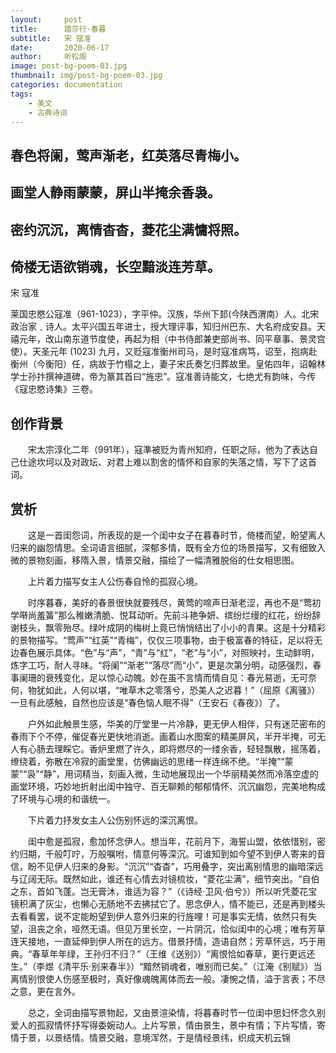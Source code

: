 ```yaml
---
layout:     post
title:      踏莎行·春暮
subtitle:   宋 寇准
date:       2020-06-17
author:     听松阁
image: post-bg-poem-03.jpg
thumbnail: img/post-bg-poem-03.jpg
categories: documentation
tags:
    - 美文
    - 古典诗词
---
```


## 春色将阑，莺声渐老，红英落尽青梅小。
## 画堂人静雨蒙蒙，屏山半掩余香袅。
## 密约沉沉，离情杳杳，菱花尘满慵将照。
## 倚楼无语欲销魂，长空黯淡连芳草。

宋 寇准

莱国忠愍公寇准（961-1023），字平仲。汉族，华州下邽(今陕西渭南）人。北宋政治家﹑诗人。太平兴国五年进士，授大理评事，知归州巴东、大名府成安县。天禧元年，改山南东道节度使，再起为相（中书侍郎兼吏部尚书、同平章事、景灵宫使）。天圣元年 (1023) 九月，又贬寇准衡州司马，是时寇准病笃，诏至，抱病赴衡州（今衡阳）任，病故于竹榻之上，妻子宋氏奏乞归葬故里。皇佑四年，诏翰林学士孙抃撰神道碑，帝为篆其首曰“旌忠”。寇准善诗能文，七绝尤有韵味，今传《寇忠愍诗集》三卷。



## 创作背景

　　宋太宗淳化二年（991年），寇凖被贬为青州知府，任职之际，他为了表达自己仕途坎坷以及对政坛、对君上难以割舍的情怀和自家的失落之情，写下了这首词。



## 赏析

　　这是一首闺怨词，所表现的是一个闺中女子在暮春时节，倚楼而望，盼望离人归来的幽怨情思。全词语言细腻，深郁多情，既有全方位的场景描写，又有细致入微的景物刻画，移隋入景，情景交融，描绘了一幅清雅脱俗的仕女相思图。

　　上片着力描写女主人公伤春自怜的孤寂心境。

　　时序暮春，美好的春景很快就要残尽，黄莺的啼声日渐老涩，再也不是“莺初学啭尚羞簧”那么稚嫩清脆、悦耳动听。先前斗艳争妍、缤纷烂缦的红花，纷纷辞谢枝头，飘零殆尽。绿叶成阴的梅树上竟已悄悄结出了小小的青果。这是十分精彩的景物描写。“莺声”“红英”“青梅”，仅仅三项事物，由于极富春的特征，足以将无边春色展示具体。“色”与“声”，“青”与“红”，“老”与“小”，对照映衬，生动鲜明，炼字工巧，耐人寻味。“将阑”“渐老”“落尽”而“小”，更是次第分明，动感强烈，春事阑珊的衰残变化，足以惊心动魄。妙在虽不言情而情自见：春光易逝，无可奈何，物犹如此，人何以堪，“唯草木之零落兮，恐美人之迟暮！”（屈原《离骚》）一旦有此感触，自然也应该是“春色恼人眠不得”（王安石《春夜》）了。

　　户外如此触景生感，华美的厅堂里一片冷静，更无伊人相伴，只有迷茫密布的春雨下个不停，催促春光更快地消逝。画着山水图案的精美屏风，半开半掩，可无人有心肠去理睬它。香炉里燃了许久，即将燃尽的一缕余香，轻轻飘散，摇荡着，缭绕着，弥散在冷寂的画堂里，仿佛幽远的思绪一样连绵不绝。“半掩”“蒙蒙”“袅”“静”，用词精当，刻画入微，生动地展现出一个华丽精美然而冷落空虚的画堂环境，巧妙地折射出闺中独守、百无聊赖的郁郁情怀、沉沉幽怨，完美地构成了环境与心境的和谐统一。

　　下片着力抒发女主人公伤别怀远的深沉离恨。

　　闺中愈是孤寂，愈加怀念伊人。想当年，花前月下，海誓山盟，依依惜别，密约归期，千般叮咛，万般嘱咐，情意何等深沉。可谁知到如今望不到伊人寄来的音信，盼不见伊人归来的身影。“沉沉”“杳杳”，巧用叠字，突出离别情思的幽暗深远与辽阔无际。既然如此，谁还有心情去对镜梳妆，“菱花尘满”，细节突出。“自伯之东，首如飞蓬。岂无膏沐，谁适为容？”（《诗经·卫风·伯兮》）所以听凭菱花宝镜积满了灰尘，也懒心无肠地不去拂拭它了。思念伊人，情不能已，还是再到楼头去看看罢，说不定能盼望到伊人意外归来的行旌哩！可是事实无情，依然只有失望，沮丧之余，哑然无语。但见万里长空，一片阴沉，恰似闺中的心境；唯有芳草连天接地，一直延伸到伊人所在的远方。借景抒情，造语自然；芳草怀远，巧于用典。“春草年年绿，王孙归不归？”（王维《送别》）“离恨恰如春草，更行更远还生。”（李煜《清平乐·别来春半》）“黯然销魂者，唯别而已矣。”（江淹《别赋》）当离情别恨使人伤感至极时，真好像魂魄离体而去一般。凄惋之情，溢于言表；不尽之意，更在言外。

　　总之，全词由描写景物起，又由景渲染情，将暮春时节一位闺中思妇怀念久别爱人的孤寂情怀抒写得委婉动人。上片写景，情由景生，景中有情；下片写情，寄情于景，以景结情。情景交融，意境浑然，于是情经景纬，织成天机云锦
